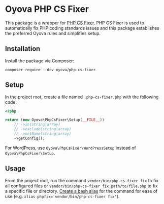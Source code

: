 # Oyova PHP CS Fixer
This package is a wrapper for [PHP CS Fixer](https://github.com/PHP-CS-Fixer/PHP-CS-Fixer). PHP CS Fixer is used to automatically fix PHP coding standards issues and this package establishes the preferred Oyova rules and simplifies setup.

## Installation
Install the package via Composer:
```
composer require --dev oyova/php-cs-fixer
```

## Setup
In the project root, create a file named `.php-cs-fixer.php` with the following code:
```php
<?php

return (new Oyova\PhpCsFixer\Setup(__FILE__))
    // ->in(string|array)
    // ->exclude(string|array)
    // ->notName(string|array)
    ->getConfig();
```
For WordPress, use `Oyova\PhpCsFixer\WordPressSetup` instead of `Oyova\PhpCsFixer\Setup`.

## Usage
From the project root, run the command `vendor/bin/php-cs-fixer fix` to fix all configured files or `vendor/bin/php-cs-fixer fix path/to/file.php` to fix a specific file or directory. [Create a bash alias](https://linuxize.com/post/how-to-create-bash-aliases) for the command for ease of use (e.g. `alias phpfix='vendor/bin/php-cs-fixer fix'`).
